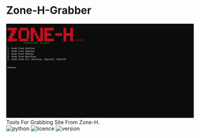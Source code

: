 # Zone-H-Grabber

![logo](https://raw.githubusercontent.com/xzourt/Zone-H-Grabber/main/preview.png)
Tools For Grabbing Site From Zone-H.<br/>
![python](https://img.shields.io/badge/Python-3.10.10-green?style=flat-square)
![licence](https://img.shields.io/badge/LICENE-GPL3.0-ebcb8b?style=flat-square)
![version](https://img.shields.io/badge/VERSION-1.2.0-a3be8c?style=flat-square)


